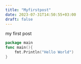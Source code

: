 ```yaml
---
title: "Myfirstpost"
date: 2023-07-31T14:50:55+03:00
draft: false
---
```

my first post
```go
package main
func main(){
    fmt.Println("Hello World")
}
```

